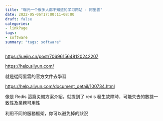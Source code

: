 ```yaml
---
title: "曝光一个很多人都不知道的学习网站 - 阿里雲"
date: 2022-05-06T17:00:11+08:00
draft: false
categories:
- linkPage
tags:
- software
summary: "tags: software"
---
```

https://juejin.cn/post/7069615648120242207

https://help.aliyun.com/

就是從阿里雲的官方文件去學習


https://help.aliyun.com/document_detail/100734.html

像是 Redis 這篇災備方案介紹，就提到了 redis 發生故障時，可能失去的數據一致性及業務可用性

利用不同的服務框架，你可以避免掉的狀況
